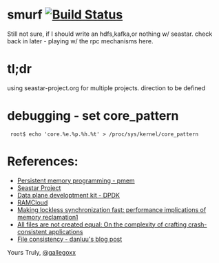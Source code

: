 # smurf [![Build Status](https://travis-ci.org/senior7515/smurf.svg?branch=master)](https://travis-ci.org/senior7515/smurf)

Still not sure, if I should write an hdfs,kafka,or nothing w/ seastar.
check back in later - playing w/ the rpc mechanisms here.

# tl;dr

using seastar-project.org for multiple projects. direction to be defined

# debugging - set core_pattern

```
 root$ echo 'core.%e.%p.%h.%t' > /proc/sys/kernel/core_pattern
```
# References:

* [Persistent memory programming - pmem](http://pmem.io/)
* [Seastar Project](http://www.seastar-project.org/)
* [Data plane developtment kit - DPDK](http://dpdk.org/)
* [RAMCloud](https://ramcloud.atlassian.net/wiki/download/attachments/6848571/RAMCloudPaper.pdf)
* [Making lockless synchronization fast: performance implications of memory reclamation1](http://doi.ieeecomputersociety.org/10.1109/IPDPS.2006.163)
* [All files are not created equal: On the complexity of crafting crash-consistent applications](http://research.cs.wisc.edu/wind/Publications/alice-osdi14.pdf)
* [File consistency - danluu's blog post](http://danluu.com/file-consistency/)

Yours Truly,
[@gallegoxx](https://twitter.com/gallegoxx)
